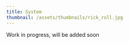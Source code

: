 ```yaml
---
title: System
thumbnail: /assets/thumbnails/rick_roll.jpg
---
```


Work in progress, will be added soon
